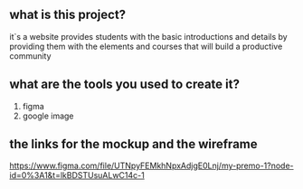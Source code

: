##  what is this project? 
it`s a website provides students  with the  basic introductions and   details by providing them with the elements and courses that will build a productive community

##   what are the tools you used to create it? 
1. figma
2. google image

##  the links for the mockup and the wireframe 
https://www.figma.com/file/UTNpyFEMkhNpxAdjgE0Lnj/my-premo-1?node-id=0%3A1&t=lkBDSTUsuALwC14c-1

